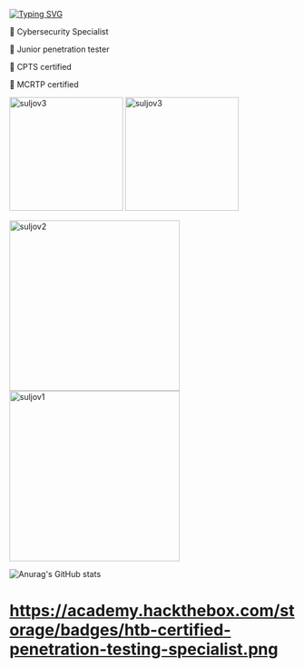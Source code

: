 [![Typing SVG](https://readme-typing-svg.herokuapp.com?font=Butcherman&weight=200&duration=3000&pause=1000&color=9C0000&background=5D20FF00&random=true&width=442&lines=It's+you+versus+yourself)](https://git.io/typing-svg)

💎 Cybersecurity Specialist

💎 Junior penetration tester

💎 CPTS certified

💎 MCRTP certified


[<img src="https://images.credly.com/images/e63aa507-b974-4e67-bae6-1e425f6e2a99/image.png" alt="suljov3" style="width: 200px;">](https://www.credly.com/badges/095972c3-5f86-4ca4-8c95-f5af0f498304/public_url)
[<img src="https://images.credly.com/images/6ea4686c-c2c4-46a0-8582-de6b1467c874/blob" alt="suljov3" style="width: 200px;">](https://www.credly.com/badges/08cae1c0-1fe2-48c6-bf58-9cfcef8a97c7/public_url)

[<img src="https://tryhackme-badges.s3.amazonaws.com/suljov.png" alt="suljov2" style="width: 300px;">](https://tryhackme.com/p/suljov)
[<img src="https://www.hackthebox.eu/badge/image/432163" alt="suljov1" style="width: 300px;">](https://app.hackthebox.com/profile/432163)

![Anurag's GitHub stats](https://github-readme-stats.vercel.app/api?username=suljov&show_icons=true&theme=dracula)


# https://academy.hackthebox.com/storage/badges/htb-certified-penetration-testing-specialist.png
